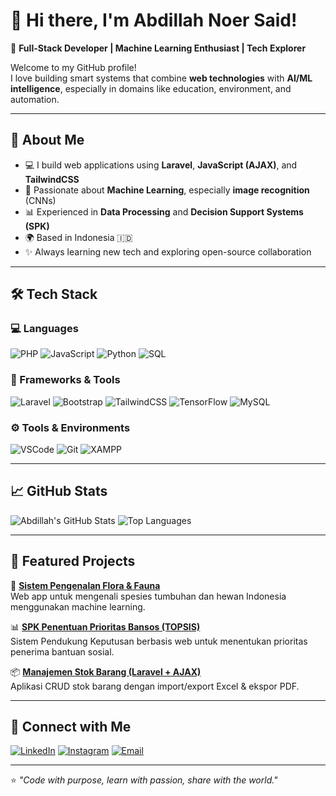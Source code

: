 # 👋 Hi there, I'm Abdillah Noer Said!

🌱 **Full-Stack Developer | Machine Learning Enthusiast | Tech Explorer**

Welcome to my GitHub profile!  
I love building smart systems that combine **web technologies** with **AI/ML intelligence**, especially in domains like education, environment, and automation.

---

## 🚀 About Me
- 💻 I build web applications using **Laravel**, **JavaScript (AJAX)**, and **TailwindCSS**  
- 🧠 Passionate about **Machine Learning**, especially **image recognition** (CNNs)  
- 📊 Experienced in **Data Processing** and **Decision Support Systems (SPK)**  
- 🌍 Based in Indonesia 🇮🇩  
- ✨ Always learning new tech and exploring open-source collaboration  

---

## 🛠️ Tech Stack

### 💻 Languages
![PHP](https://img.shields.io/badge/PHP-777BB4?style=for-the-badge&logo=php&logoColor=white)
![JavaScript](https://img.shields.io/badge/JavaScript-F7E017?style=for-the-badge&logo=javascript&logoColor=black)
![Python](https://img.shields.io/badge/Python-3670A0?style=for-the-badge&logo=python&logoColor=ffdd54)
![SQL](https://img.shields.io/badge/SQL-336791?style=for-the-badge&logo=postgresql&logoColor=white)

### 🧩 Frameworks & Tools
![Laravel](https://img.shields.io/badge/Laravel-FF2D20?style=for-the-badge&logo=laravel&logoColor=white)
![Bootstrap](https://img.shields.io/badge/Bootstrap-7952B3?style=for-the-badge&logo=bootstrap&logoColor=white)
![TailwindCSS](https://img.shields.io/badge/TailwindCSS-38BDF8?style=for-the-badge&logo=tailwind-css&logoColor=white)
![TensorFlow](https://img.shields.io/badge/TensorFlow-FF6F00?style=for-the-badge&logo=tensorflow&logoColor=white)
![MySQL](https://img.shields.io/badge/MySQL-00618A?style=for-the-badge&logo=mysql&logoColor=white)

### ⚙️ Tools & Environments
![VSCode](https://img.shields.io/badge/VS_Code-007ACC?style=for-the-badge&logo=visual-studio-code&logoColor=white)
![Git](https://img.shields.io/badge/Git-F05032?style=for-the-badge&logo=git&logoColor=white)
![XAMPP](https://img.shields.io/badge/XAMPP-FB7A24?style=for-the-badge&logo=xampp&logoColor=white)

---

## 📈 GitHub Stats
![Abdillah's GitHub Stats](https://github-readme-stats.vercel.app/api?username=abdillahnoersaid&show_icons=true&theme=tokyonight&count_private=true)
![Top Languages](https://github-readme-stats.vercel.app/api/top-langs/?username=abdillahnoersaid&layout=compact&theme=tokyonight)

---

## 🧠 Featured Projects
🚀 [**Sistem Pengenalan Flora & Fauna**](https://github.com/abdillahnoersaid/florafauna-id)  
Web app untuk mengenali spesies tumbuhan dan hewan Indonesia menggunakan machine learning.

📊 [**SPK Penentuan Prioritas Bansos (TOPSIS)**](https://github.com/abdillahnoersaid/spk-bansos-topsis)  
Sistem Pendukung Keputusan berbasis web untuk menentukan prioritas penerima bantuan sosial.

📦 [**Manajemen Stok Barang (Laravel + AJAX)**](https://github.com/abdillahnoersaid/stok-barang)  
Aplikasi CRUD stok barang dengan import/export Excel & ekspor PDF.

---

## 💬 Connect with Me
[![LinkedIn](https://img.shields.io/badge/LinkedIn-0A66C2?style=for-the-badge&logo=linkedin&logoColor=white)](https://linkedin.com/in/abdillahnoersaid)
[![Instagram](https://img.shields.io/badge/Instagram-E4405F?style=for-the-badge&logo=instagram&logoColor=white)](https://instagram.com/abdillahnoersaid)
[![Email](https://img.shields.io/badge/Email-0078D4?style=for-the-badge&logo=gmail&logoColor=white)](mailto:abdillahnoersaid@gmail.com)

---

⭐ _"Code with purpose, learn with passion, share with the world."_  
